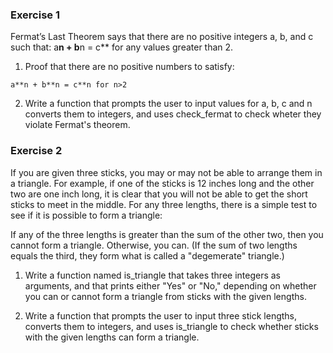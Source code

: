 ### Exercise 1

Fermat’s Last Theorem says that there are no positive integers a, b, and c such that: a**n + b**n = c** for any values greater than 2.

1. Proof that there are no positive numbers to satisfy:
```
a**n + b**n = c**n for n>2
```

2. Write a function that prompts the user to input values for a, b, c and n
converts them to integers, and uses check_fermat to check wheter they violate
Fermat's theorem.

### Exercise 2

If you are given three sticks, you may or may not be able to arrange them
in a triangle. For example, if one of the sticks is 12 inches long and
the other two are one inch long, it is clear that you will not be able
to get the short sticks to meet in the middle. For any three lengths,
there is a simple test to see if it is possible to form a triangle:

If any of the three lengths is greater than the sum of the other two,
then you cannot form a triangle. Otherwise, you can. (If the sum of two
lengths equals the third, they form what is called a "degemerate" triangle.)

1. Write a function named is_triangle that takes three integers as arguments,
and that prints either "Yes" or "No," depending on whether you can or cannot
form a triangle from sticks with the given lengths.

2. Write a function that prompts the user to input three stick lengths, converts
them to integers, and uses is_triangle to check whether sticks with the given
lengths can form a triangle.
